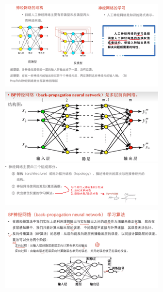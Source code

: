 ![](../photo/Pasted%20image%2020240511202809.png)

![](../photo/Pasted%20image%2020240511203454.png)

![](../photo/Pasted%20image%2020240511203627.png)




